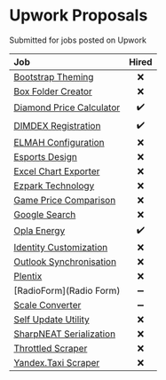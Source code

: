 # Upwork Proposals
Submitted for jobs posted on Upwork

|Job|Hired|
|:--|:---:|
|[Bootstrap Theming](BootstrapTheming)|:x:|
|[Box Folder Creator](BoxFolderCreator)|:x:|
|[Diamond Price Calculator](DiamondPriceCalculator)|:heavy_check_mark:|
|[DIMDEX Registration](DimdexRegistration)|:heavy_check_mark:|
|[ELMAH Configuration](ElmahConfiguration)|:x:|
|[Esports Design](EsportsDesign)|:x:|
|[Excel Chart Exporter](EzparkTechnology)|:x:|
|[Ezpark Technology](EzparkTechnology)|:x:|
|[Game Price Comparison](GamePriceComparison)|:x:|
|[Google Search](GoogleSearch)|:x:|
|[Opla Energy](OplaEnergy)|:heavy_check_mark:|
|[Identity Customization](IdentityCustomization)|:x:|
|[Outlook Synchronisation](OutlookSynchronisation)|:x:|
|[Plentix](Plentix)|:x:|
|[RadioForm](Radio Form)|:heavy_minus_sign:|
|[Scale Converter](ScaleConverter)|:heavy_minus_sign:|
|[Self Update Utility](SelfUpdateUtility)|:x:|
|[SharpNEAT Serialization](SharpNeatSerialization)|:x:|
|[Throttled Scraper](ThrottledScraper)|:x:|
|[Yandex.Taxi Scraper](YandexTaxiScraper)|:x:|
